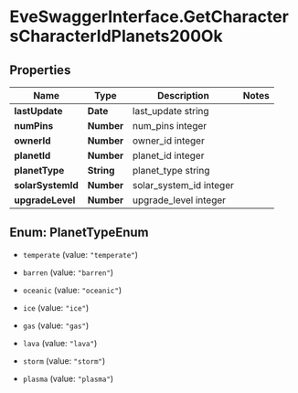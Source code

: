 # EveSwaggerInterface.GetCharactersCharacterIdPlanets200Ok

## Properties
Name | Type | Description | Notes
------------ | ------------- | ------------- | -------------
**lastUpdate** | **Date** | last_update string | 
**numPins** | **Number** | num_pins integer | 
**ownerId** | **Number** | owner_id integer | 
**planetId** | **Number** | planet_id integer | 
**planetType** | **String** | planet_type string | 
**solarSystemId** | **Number** | solar_system_id integer | 
**upgradeLevel** | **Number** | upgrade_level integer | 


<a name="PlanetTypeEnum"></a>
## Enum: PlanetTypeEnum


* `temperate` (value: `"temperate"`)

* `barren` (value: `"barren"`)

* `oceanic` (value: `"oceanic"`)

* `ice` (value: `"ice"`)

* `gas` (value: `"gas"`)

* `lava` (value: `"lava"`)

* `storm` (value: `"storm"`)

* `plasma` (value: `"plasma"`)




